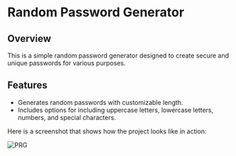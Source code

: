 # Random Password Generator

## Overview

This is a simple random password generator designed to create secure and unique passwords for various purposes.

## Features
- Generates random passwords with customizable length.
- Includes options for including uppercase letters, lowercase letters, numbers, and special characters.

Here is a screenshot that shows how the project looks like in action:

![PRG](https://github.com/AnatPitimson/Random-Password-Generator/assets/88483910/f287e3a7-c82a-4d90-943f-4c09642ecd7a)
